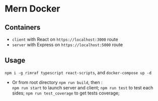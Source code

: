 # Mern Docker

## Containers

* `client` with React on `https://localhost:3000` route
* `server` with Express on `https://localhost:5000` route

## Usage

`npm i -g rimraf typescript react-scripts`, and `docker-compose up -d`
* Or from root directory
`npm run build`, then :  
`npm run start` to launch server and client;
`npm run test` to test each sides;
`npm run test_coverage` to get tests coverage;